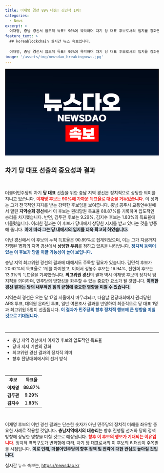 ```yaml
---
title: 이재명 경선 89% 대승! 김민석 1위!
categories:
  - News
excerpt: >
  이재명, 충남 경선서 압도적 득표! 90%에 육박하며 차기 당 대표 후보로서의 입지를 강화했습니다. 다음달 서울에서 결정될 최종 결과에 모든 시선이 집중되고 있습니다!
feature_text: >
  ## koreablockchain 실시간 뉴스 속보입니다.

  이재명, 충남 경선서 압도적 득표! 90%에 육박하며 차기 당 대표 후보로서의 입지를 강화했습니다. 다음달 서울에서 결정될 최종 결과에 모든 시선이 집중되고 있습니다!
image: '/assets/img/newsdao_breakingnews.jpg'
---
```


<p><img src="/assets/img/newsdao_breakingnews.jpg" alt="koreablockchain 속보" /></p>

<h2 data-ke-size="size26">차기 당 대표 선출의 중요성과 결과</h2>

<p data-ke-size="size16">&nbsp;</p>

<p>더불어민주당의 차기 <b>당 대표</b> 선출을 위한 충남 지역 경선은 정치적으로 상당한 의미를 지니고 있습니다. <b><span style="color: #ee2323;">이재명 후보는 90%에 가까운 득표율로 대승을 거두었습니다.</span></b> 이 성과는 그가 전국적인 지지를 받는 강력한 후보임을 보여줍니다. 충남 공주시 교통연수원에서 열린 <b>지역순회 경선</b>에서 이 후보는 권리당원 득표율 88.87%를 기록하며 압도적인 승리를 차지했습니다. 반면, 김두관 후보는 9.29%, 김지수 후보는 1.83%의 득표율에 머물렀습니다. 이러한 결과는 이 후보가 당내에서 상당한 지지를 받고 있다는 것을 방증해 줍니다. <b><span style="background-color: #21538527;">이에 따라 그는 당 내에서의 입지를 더욱 확고히 하였습니다.</span></b></p>

<p>이번 경선에서 이 후보의 누적 득표율은 90.89%로 집계되었으며, 이는 그가 지금까지 진행된 15회의 지역 경선에서 <b>상당한 우위</b>를 점하고 있음을 나타냅니다. <b><span style="color: #1a5490;">정치적 동력이 있는 이 후보가 당을 이끌 가능성이 높아 보입니다.</span></b></p>

<p>충남 지역 최고위원 경선의 결과에 대해서도 주목할 필요가 있습니다. 김민석 후보가 20.62%의 득표율로 1위를 차지했고, 이어서 정봉주 후보는 16.94%, 전현희 후보는 13.3%의 득표율을 기록했습니다. <b>최고위원 경선</b>의 결과 역시 이재명 후보의 정치적 엄지척을 의미하며, 민주당의 방향성을 좌우할 수 있는 중요한 요소가 될 것입니다. <b><span style="background-color: #21538527;">이러한 경선 결과는 당의 내부적인 힘의 균형에 중요한 영향을 미칠 수 있습니다.</span></b></p>

<p>지역순회 경선은 오는 달 17일 서울에서 마무리되고, 다음날 전당대회에서 권리당원 ARS 투표, 대의원 온라인 투표, 일반 여론조사 결과를 반영하여 최종적으로 당 대표 1명과 최고위원 5명이 선출됩니다. <b><span style="color: #1a5490;">이 결과가 민주당의 향후 정치적 행보에 큰 영향을 미칠 것으로 기대됩니다.</span></b></p>

<p data-ke-size="size16">&nbsp;</p> 

<hr>

<ul>
  <li>충남 지역 경선에서 이재명 후보의 압도적인 득표율</li>
  <li>당내 지지 기반의 강화</li>
  <li>최고위원 경선 결과의 정치적 의미</li>
  <li>향후 전당대회에서의 선거 방식</li>
</ul>

<p data-ke-size="size16">&nbsp;</p> 

<table style="width: 100%;">
  <tr>
    <th style="text-align: center;">후보</th>
    <th style="text-align: center;">득표율</th>
  </tr>
  <tr>
    <td style="text-align: center; height: 17px;"><b>이재명</b></td>
    <td style="text-align: center; height: 17px;"><b>88.87%</b></td>
  </tr>
  <tr>
    <td style="text-align: center; height: 17px;"><b>김두관</b></td>
    <td style="text-align: center; height: 17px;"><b>9.29%</b></td>
  </tr>
  <tr>
    <td style="text-align: center; height: 17px;"><b>김지수</b></td>
    <td style="text-align: center; height: 17px;"><b>1.83%</b></td>
  </tr>
</table>

<p data-ke-size="size16">&nbsp;</p> 

<p>이재명 후보의 이번 경선 결과는 단순한 숫자가 아닌 민주당의 정치적 미래를 좌우할 중요한 사례로 작용할 것입니다. <b>충남지역에서의 대승리</b>는 향후 진행될 선거와 당의 정책 방향에 상당한 영향을 미칠 것으로 예상됩니다. <b><span style="color: #ee2323;">향후 이 후보의 행보가 기대되는 이유입니다.</span></b> 정치적 역학구도가 변화함에 따라, 차기 당 대표로서의 이 후보의 리더십이 주목받을 시점입니다. <b><span style="background-color: #21538527;">이로 인해, 더불어민주당의 향후 정책 및 전략에 대한 관심도 높아질 것입니다.</span></b></p>
실시간 뉴스 속보는, <a href="https://newsdao.kr" rel="dofollow">https://newsdao.kr</a>


